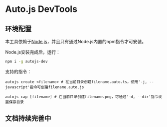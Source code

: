 # Auto.js DevTools

## 环境配置

本工具依赖于[Node.js](https://nodejs.org)，并且只有通过Node.js内置的npm指令才可安装。

Node.js安装完成后，运行：

```bash
npm i -g autojs-dev
```

支持的指令：
```
autojs create <filename> # 在当前目录创建filename.auto.ts，使用'-j, --javascript'指令可创建filename.auto.js

autojs cap [filename] # 在当前目录创建filename.png，可通过'-d, --dir'指令设置保存目录
```

## 文档持续完善中